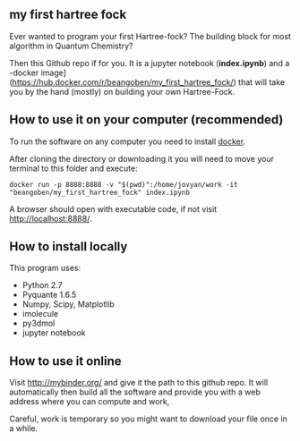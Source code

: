 ## my first hartree fock

Ever wanted to program your first Hartree-fock? The building block for most algorithm in Quantum Chemistry?

Then this Github repo if for you. It is a jupyter notebook (**index.ipynb**) and a -docker image](https://hub.docker.com/r/beangoben/my_first_hartree_fock/) that will take you by the hand (mostly) on building your own Hartree-Fock.

## How to use it on your computer (recommended)

To run the software on any computer you need to install [docker](https://www.docker.com/).

After cloning the directory or downloading it you will need to move your terminal to
this folder and execute:

```
docker run -p 8888:8888 -v "$(pwd)":/home/jovyan/work -it "beangoben/my_first_hartree_fock" index.ipynb
```

A browser should open with executable code, if not visit [http://localhost:8888/](http://localhost:8888/).

## How to install locally

This program uses:

* Python 2.7
* Pyquante 1.6.5
* Numpy, Scipy, Matplotlib
* imolecule
* py3dmol
* jupyter notebook

## How to use it online

Visit http://mybinder.org/ and give it the path to this github repo.
It will automatically then build all the software and provide you with a web address where you can compute and work,

Careful, work is temporary so you might want to download your file once in a while.
